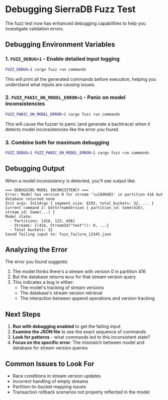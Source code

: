 # Debugging SierraDB Fuzz Test

The fuzz test now has enhanced debugging capabilities to help you investigate validation errors.

## Debugging Environment Variables

### 1. `FUZZ_DEBUG=1` - Enable detailed input logging
```bash
FUZZ_DEBUG=1 cargo fuzz run commands
```
This will print all the generated commands before execution, helping you understand what inputs are causing issues.

### 2. `FUZZ_PANIC_ON_MODEL_ERROR=1` - Panic on model inconsistencies
```bash
FUZZ_PANIC_ON_MODEL_ERROR=1 cargo fuzz run commands
```
This will cause the fuzzer to panic (and generate a backtrace) when it detects model inconsistencies like the error you found.

### 3. Combine both for maximum debugging
```bash
FUZZ_DEBUG=1 FUZZ_PANIC_ON_MODEL_ERROR=1 cargo fuzz run commands
```

## Debugging Output

When a model inconsistency is detected, you'll see output like:
```
=== DEBUGGING MODEL INCONSISTENCY ===
Error: Model has version 0 for stream '\u{8d0d0}' in partition 416 but database returned none
Init args: InitArgs { segment_size: 8192, total_buckets: 32, ... }
Current command 2: GetStreamVersion { partition_id: Some(416), stream_id: Some(...) }
Model state:
  - Partitions: [416, 123, 456]
  - Streams: {(416, StreamId("test")): 0, ...}
  - Total buckets: 32
Saved failing input to: fuzz_failure_12345.json
```

## Analyzing the Error

The error you found suggests:
1. The model thinks there's a stream with version 0 in partition 416
2. But the database returns `None` for that stream version query
3. This indicates a bug in either:
   - The model's tracking of stream versions
   - The database's stream version retrieval
   - The interaction between append operations and version tracking

## Next Steps

1. **Run with debugging enabled** to get the failing input
2. **Examine the JSON file** to see the exact sequence of commands
3. **Look for patterns** - what commands led to this inconsistent state?
4. **Focus on the specific error**: The mismatch between model and database for stream version queries

## Common Issues to Look For

- Race conditions in stream version updates
- Incorrect handling of empty streams
- Partition-to-bucket mapping issues
- Transaction rollback scenarios not properly reflected in the model
